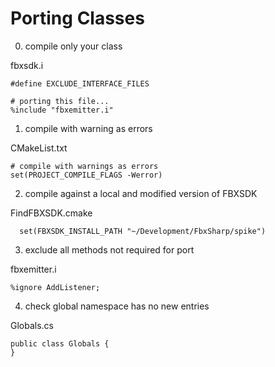 # Porting Classes

0. compile only your class

fbxsdk.i
```
#define EXCLUDE_INTERFACE_FILES

# porting this file...
%include "fbxemitter.i"
```

1. compile with warning as errors

CMakeList.txt
```
# compile with warnings as errors
set(PROJECT_COMPILE_FLAGS -Werror)
```

2. compile against a local and modified version of FBXSDK

FindFBXSDK.cmake
```
  set(FBXSDK_INSTALL_PATH "~/Development/FbxSharp/spike")
```

3. exclude all methods not required for port

fbxemitter.i
```
%ignore AddListener;
```

4. check global namespace has no new entries

Globals.cs
```
public class Globals {
}
```
